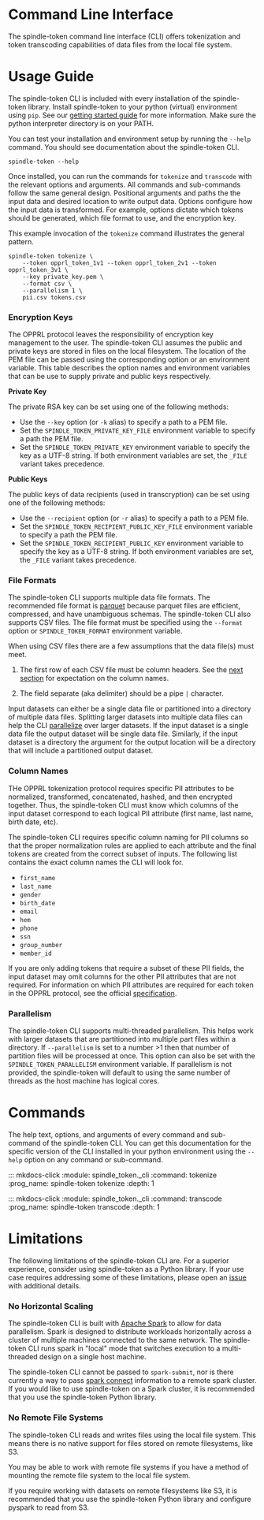 # Command Line Interface

The spindle-token command line interface (CLI) offers tokenization and token transcoding capabilities of data files from the local file system.

# Usage Guide

The spindle-token CLI is included with every installation of the spindle-token library. Install spindle-token to your python (virtual) environment using `pip`. See our [getting started guide](./guides/getting-started.md) for more information. Make sure the python interpreter directory is on your PATH.

You can test your installation and environment setup by running the `--help` command. You should see documentation about the spindle-token CLI.

```
spindle-token --help
```

Once installed, you can run the commands for `tokenize` and `transcode` with the relevant options and arguments. All commands and sub-commands follow the same general design. Positional arguments and paths the the input data and desired location to write output data. Options configure how the input data is transformed. For example, options dictate which tokens should be generated, which file format to use, and the encryption key.

This example invocation of the `tokenize` command illustrates the general pattern.

```
spindle-token tokenize \
    --token opprl_token_1v1 --token opprl_token_2v1 --token opprl_token_3v1 \
    --key private_key.pem \
    --format csv \
    --parallelism 1 \
    pii.csv tokens.csv
```

### Encryption Keys

The OPPRL protocol leaves the responsibility of encryption key management to the user. The spindle-token CLI assumes the public and private keys are stored in files on the local filesystem. The location of the PEM file can be passed using the corresponding option or an environment variable. This table describes the option names and environment variables that can be use to supply private and public keys respectively.

**Private Key**

The private RSA key can be set using one of the following methods:

- Use the `--key` option (or `-k` alias) to specify a path to a PEM file.
- Set the `SPINDLE_TOKEN_PRIVATE_KEY_FILE` environment variable to specify a path the PEM file.
- Set the `SPINDLE_TOKEN_PRIVATE_KEY` environment variable to specify the key as a UTF-8 string. If both environment variables are set, the `_FILE` variant takes precedence.

**Public Keys**

The public keys of data recipients (used in transcryption) can be set using one of the following methods:

- Use the `--recipient` option (or `-r` alias) to specify a path to a PEM file.
- Set the `SPINDLE_TOKEN_RECIPIENT_PUBLIC_KEY_FILE` environment variable to specify a path the PEM file.
- Set the `SPINDLE_TOKEN_RECIPIENT_PUBLIC_KEY` environment variable to specify the key as a UTF-8 string. If both environment variables are set, the `_FILE` variant takes precedence.

### File Formats

The spindle-token CLI supports multiple data file formats. The recommended file format is [parquet](https://parquet.apache.org/) because parquet files are efficient, compressed, and have unambiguous schemas. The spindle-token CLI also supports CSV files. The file format must be specified using the `--format` option or `SPINDLE_TOKEN_FORMAT` environment variable.

When using CSV files there are a few assumptions that the data file(s) must meet. 

1. The first row of each CSV file must be column headers. See the [next section](#column-names) for expectation on the column names.

2. The field separate (aka delimiter) should be a pipe `|` character.

Input datasets can either be a single data file or partitioned into a directory of multiple data files. Splitting larger datasets into multiple data files can help the CLI [parallelize](#parallelism) over larger datasets. If the input dataset is a single data file the output dataset will be single data file. Similarly, if the input dataset is a directory the argument for the output location will be a directory that will include a partitioned output dataset.

### <a name="column-names"></a> Column Names

THe OPPRL tokenization protocol requires specific PII attributes to be normalized, transformed, concatenated, hashed, and then encrypted together. Thus, the spindle-token CLI must know which columns of the input dataset correspond to each logical PII attribute (first name, last name, birth date, etc).

The spindle-token CLI requires specific column naming for PII columns so that the proper normalization rules are applied to each attribute and the final tokens are created from the correct subset of inputs. The following list contains the exact column names the CLI will look for.

- `first_name`
- `last_name`
- `gender`
- `birth_date`
- `email`
- `hem`
- `phone`
- `ssn`
- `group_number`
- `member_id`

If you are only adding tokens that require a subset of these PII fields, the input dataset may omit columns for the other PII attributes that are not required. For information on which PII attributes are required for each token in the OPPRL protocol, see the official [specification](./opprl/PROTOCOL.md).

### <a name="parallelism"></a> Parallelism

The spindle-token CLI supports multi-threaded parallelism. This helps work with larger datasets that are partitioned into multiple part files within a directory. If `--parallelism` is set to a number >1 then that number of partition files will be processed at once. This option can also be set with the `SPINDLE_TOKEN_PARALLELISM` environment variable. If parallelism is not provided, the spindle-token will default to using the same number of threads as the host machine has logical cores.

# Commands

The help text, options, and arguments of every command and sub-command of the spindle-token CLI. You can get this documentation for the specific version of the CLI installed in your python environment using the `--help` option on any command or sub-command.

::: mkdocs-click
    :module: spindle_token._cli
    :command: tokenize
    :prog_name: spindle-token tokenize
    :depth: 1

::: mkdocs-click
    :module: spindle_token._cli
    :command: transcode
    :prog_name: spindle-token transcode
    :depth: 1

# Limitations

The following limitations of the spindle-token CLI are. For a superior experience, consider using spindle-token as a Python library. If your use case requires addressing some of these limitations, please open an [issue](https://github.com/spindle-health/carduus/issues) with additional details. 

### No Horizontal Scaling

The spindle-token CLI is built with [Apache Spark](https://spark.apache.org/) to allow for data parallelism. Spark is designed to distribute workloads horizontally across a cluster of multiple machines connected to the same network. The spindle-token CLI runs spark in "local" mode that switches execution to a multi-threaded design on a single host machine.

The spindle-token CLI cannot be passed to `spark-submit`, nor is there currently a way to pass [spark connect](https://spark.apache.org/docs/latest/spark-connect-overview.html) information to a remote spark cluster. If you would like to use spindle-token on a Spark cluster, it is recommended that you use the spindle-token Python library.

### No Remote File Systems

The spindle-token CLI reads and writes files using the local file system. This means there is no native support for files stored on remote filesystems, like S3. 

You may be able to work with remote file systems if you have a method of mounting the remote file system to the local file system.

If you require working with datasets on remote filesystems like S3, it is recommended that you use the spindle-token Python library and configure pyspark to read from S3.
